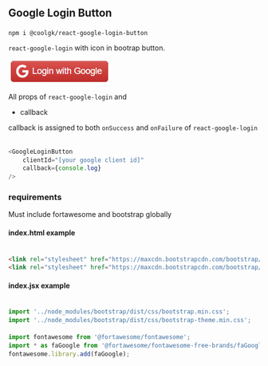 ## Google Login Button

`npm i @coolgk/react-google-login-button`

`react-google-login` with icon in bootrap button.

![button screenshot](https://raw.githubusercontent.com/coolgk/react-components/master/src/googleLoginButton/screenshot.jpg)

All props of `react-google-login` and

* callback

callback is assigned to both `onSuccess` and `onFailure` of `react-google-login`

```javascript

<GoogleLoginButton
    clientId="[your google client id]"
    callback={console.log}
/>

```

### requirements

Must include fortawesome and bootstrap globally

#### index.html example

```html

<link rel="stylesheet" href="https://maxcdn.bootstrapcdn.com/bootstrap/3.3.7/css/bootstrap.min.css" integrity="sha384-BVYiiSIFeK1dGmJRAkycuHAHRg32OmUcww7on3RYdg4Va+PmSTsz/K68vbdEjh4u" crossorigin="anonymous">
<link rel="stylesheet" href="https://maxcdn.bootstrapcdn.com/bootstrap/3.3.7/css/bootstrap-theme.min.css" integrity="sha384-rHyoN1iRsVXV4nD0JutlnGaslCJuC7uwjduW9SVrLvRYooPp2bWYgmgJQIXwl/Sp" crossorigin="anonymous">

```

#### index.jsx example

```javascript

import '../node_modules/bootstrap/dist/css/bootstrap.min.css';
import '../node_modules/bootstrap/dist/css/bootstrap-theme.min.css';

import fontawesome from '@fortawesome/fontawesome';
import * as faGoogle from '@fortawesome/fontawesome-free-brands/faGoogle';
fontawesome.library.add(faGoogle);

```
